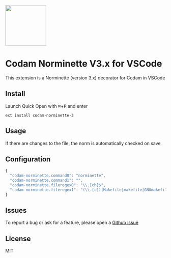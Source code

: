 <img
  src="https://raw.githubusercontent.com/Mariusmivw/vscode-codam-norminette-3/master/codam.png"
  width=128>

# Codam Norminette V3.x for VSCode

This extension is a Norminette (version 3.x) decorator for Codam in VSCode

## Install

Launch Quick Open with <kbd>⌘</kbd>+<kbd>P</kbd> and enter
```
ext install codam-norminette-3
```

## Usage

If there are changes to the file, the norm is automatically checked on save


## Configuration

```ts
{
  "codam-norminette.command0": "norminette",
  "codam-norminette.command1": "",
  "codam-norminette.fileregex0": "\\.[ch]$",
  "codam-norminette.fileregex1": "(\\.[c])|Makefile|makefile|GNUmakefile$"
}
```

## Issues

To report a bug or ask for a feature, please open a [Github issue](https://github.com/Mariusmivw/vscode-codam-norminette-3/issues)


## License

MIT
